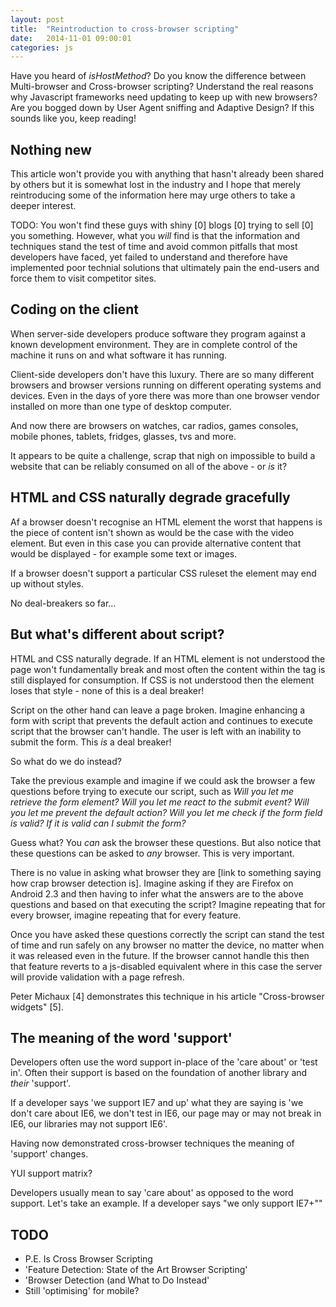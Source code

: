 ```yaml
---
layout: post
title:  "Reintroduction to cross-browser scripting"
date:   2014-11-01 09:00:01
categories: js
---
```


Have you heard of *isHostMethod*? Do you know the difference between Multi-browser and Cross-browser scripting? Understand the real reasons why Javascript frameworks need updating to keep up with new browsers? Are you bogged down by User Agent sniffing and Adaptive Design? If this sounds like you, keep reading!

## Nothing new

This article won't provide you with anything that hasn't already been shared by others but it is somewhat lost in the industry and I hope that merely reintroducing some of the information here may urge others to take a deeper interest.

TODO:
You won't find these guys with shiny [0] blogs [0] trying to sell [0] you something. However, what you *will* find is that the information and techniques stand the test of time and avoid common pitfalls that most developers have faced, yet failed to understand and therefore have implemented poor technial solutions that ultimately pain the end-users and force them to visit competitor sites.

## Coding on the client

When server-side developers produce software they program against a known development environment. They are in complete control of the machine it runs on and what software it has running.

Client-side developers don't have this luxury. There are so many different browsers and browser versions running on different operating systems and devices. Even in the days of yore there was more than one browser vendor installed on more than one type of desktop computer.

And now there are browsers on watches, car radios, games consoles, mobile phones, tablets, fridges, glasses, tvs and more.

It appears to be quite a challenge, scrap that nigh on impossible to build a website that can be reliably consumed on all of the above - or *is* it?

## HTML and CSS naturally degrade gracefully

Af a browser doesn't recognise an HTML element the worst that happens is the piece of content isn't shown as would be the case with the video element. But even in this case you can provide alternative content that would be displayed - for example some text or images.

If a browser doesn't support a particular CSS ruleset the element may end up without styles.

No deal-breakers so far...

## But what's different about script?

HTML and CSS naturally degrade. If an HTML element is not understood the page won't fundamentally break and most often the content within the tag is still displayed for consumption. If CSS is not understood then the element loses that style - none of this is a deal breaker!

Script on the other hand can leave a page broken. Imagine enhancing a form with script that prevents the default action and continues to execute script that the browser can't handle. The user is left with an inability to submit the form. This *is* a deal breaker!

So what do we do instead?

Take the previous example and imagine if we could ask the browser a few questions before trying to execute our script, such as *Will you let me retrieve the form element? Will you let me react to the submit event? Will you let me prevent the default action? Will you let me check if the form field is valid? If it is valid can I submit the form?*

Guess what? You *can* ask the browser these questions. But also notice that these questions can be asked to *any* browser. This is very important.

There is no value in asking what browser they are [link to something saying how crap browser detection is]. Imagine asking if they are Firefox on Android 2.3 and then having to infer what the answers are to the above questions and based on that executing the script? Imagine repeating that for every browser, imagine repeating that for every feature.

Once you have asked these questions correctly the script can stand the test of time and run safely on any browser no matter the device, no matter when it was released even in the future. If the browser cannot handle this then that feature reverts to a js-disabled equivalent where in this case the server will provide validation with a page refresh.

Peter Michaux [4] demonstrates this technique in his article "Cross-browser widgets" [5].

## The meaning of the word 'support'

Developers often use the word support in-place of the 'care about' or 'test in'. Often their support is based on the foundation of another library and *their* 'support'.

If a developer says 'we support IE7 and up' what they are saying is 'we don't care about IE6, we don't test in IE6, our page may or may not break in IE6, our libraries may not support IE6'.

Having now demonstrated cross-browser techniques the meaning of 'support' changes.

YUI support matrix?

Developers usually mean to say 'care about' as opposed to the word support. Let's take an example. If a developer says "we only support IE7+""


## TODO
- P.E. Is Cross Browser Scripting
- 'Feature Detection: State of the Art Browser Scripting'
- 'Browser Detection (and What to Do Instead'
- Still 'optimising' for mobile?